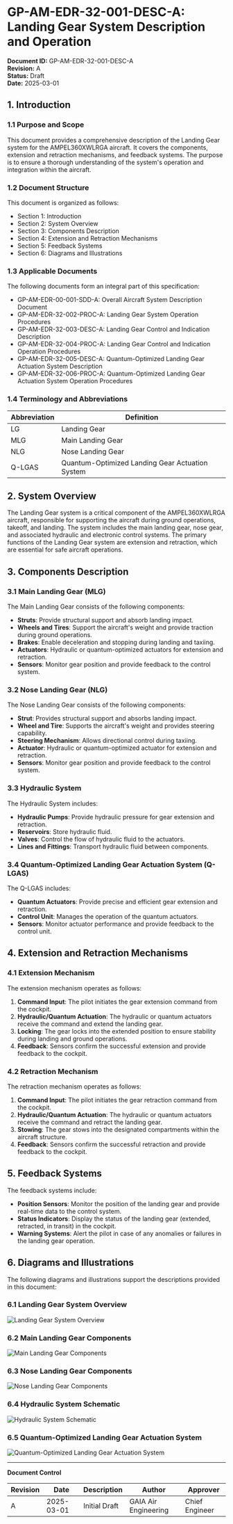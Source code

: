 # GP-AM-EDR-32-001-DESC-A: Landing Gear System Description and Operation

**Document ID:** GP-AM-EDR-32-001-DESC-A  
**Revision:** A  
**Status:** Draft  
**Date:** 2025-03-01  

## 1. Introduction

### 1.1 Purpose and Scope

This document provides a comprehensive description of the Landing Gear system for the AMPEL360XWLRGA aircraft. It covers the components, extension and retraction mechanisms, and feedback systems. The purpose is to ensure a thorough understanding of the system's operation and integration within the aircraft.

### 1.2 Document Structure

This document is organized as follows:
- Section 1: Introduction
- Section 2: System Overview
- Section 3: Components Description
- Section 4: Extension and Retraction Mechanisms
- Section 5: Feedback Systems
- Section 6: Diagrams and Illustrations

### 1.3 Applicable Documents

The following documents form an integral part of this specification:

- GP-AM-EDR-00-001-SDD-A: Overall Aircraft System Description Document
- GP-AM-EDR-32-002-PROC-A: Landing Gear System Operation Procedures
- GP-AM-EDR-32-003-DESC-A: Landing Gear Control and Indication Description
- GP-AM-EDR-32-004-PROC-A: Landing Gear Control and Indication Operation Procedures
- GP-AM-EDR-32-005-DESC-A: Quantum-Optimized Landing Gear Actuation System Description
- GP-AM-EDR-32-006-PROC-A: Quantum-Optimized Landing Gear Actuation System Operation Procedures

### 1.4 Terminology and Abbreviations

| Abbreviation | Definition |
|--------------|------------|
| LG | Landing Gear |
| MLG | Main Landing Gear |
| NLG | Nose Landing Gear |
| Q-LGAS | Quantum-Optimized Landing Gear Actuation System |

## 2. System Overview

The Landing Gear system is a critical component of the AMPEL360XWLRGA aircraft, responsible for supporting the aircraft during ground operations, takeoff, and landing. The system includes the main landing gear, nose gear, and associated hydraulic and electronic control systems. The primary functions of the Landing Gear system are extension and retraction, which are essential for safe aircraft operations.

## 3. Components Description

### 3.1 Main Landing Gear (MLG)

The Main Landing Gear consists of the following components:
- **Struts**: Provide structural support and absorb landing impact.
- **Wheels and Tires**: Support the aircraft's weight and provide traction during ground operations.
- **Brakes**: Enable deceleration and stopping during landing and taxiing.
- **Actuators**: Hydraulic or quantum-optimized actuators for extension and retraction.
- **Sensors**: Monitor gear position and provide feedback to the control system.

### 3.2 Nose Landing Gear (NLG)

The Nose Landing Gear consists of the following components:
- **Strut**: Provides structural support and absorbs landing impact.
- **Wheel and Tire**: Supports the aircraft's weight and provides steering capability.
- **Steering Mechanism**: Allows directional control during taxiing.
- **Actuator**: Hydraulic or quantum-optimized actuator for extension and retraction.
- **Sensors**: Monitor gear position and provide feedback to the control system.

### 3.3 Hydraulic System

The Hydraulic System includes:
- **Hydraulic Pumps**: Provide hydraulic pressure for gear extension and retraction.
- **Reservoirs**: Store hydraulic fluid.
- **Valves**: Control the flow of hydraulic fluid to the actuators.
- **Lines and Fittings**: Transport hydraulic fluid between components.

### 3.4 Quantum-Optimized Landing Gear Actuation System (Q-LGAS)

The Q-LGAS includes:
- **Quantum Actuators**: Provide precise and efficient gear extension and retraction.
- **Control Unit**: Manages the operation of the quantum actuators.
- **Sensors**: Monitor actuator performance and provide feedback to the control unit.

## 4. Extension and Retraction Mechanisms

### 4.1 Extension Mechanism

The extension mechanism operates as follows:
1. **Command Input**: The pilot initiates the gear extension command from the cockpit.
2. **Hydraulic/Quantum Actuation**: The hydraulic or quantum actuators receive the command and extend the landing gear.
3. **Locking**: The gear locks into the extended position to ensure stability during landing and ground operations.
4. **Feedback**: Sensors confirm the successful extension and provide feedback to the cockpit.

### 4.2 Retraction Mechanism

The retraction mechanism operates as follows:
1. **Command Input**: The pilot initiates the gear retraction command from the cockpit.
2. **Hydraulic/Quantum Actuation**: The hydraulic or quantum actuators receive the command and retract the landing gear.
3. **Stowing**: The gear stows into the designated compartments within the aircraft structure.
4. **Feedback**: Sensors confirm the successful retraction and provide feedback to the cockpit.

## 5. Feedback Systems

The feedback systems include:
- **Position Sensors**: Monitor the position of the landing gear and provide real-time data to the control system.
- **Status Indicators**: Display the status of the landing gear (extended, retracted, in transit) in the cockpit.
- **Warning Systems**: Alert the pilot in case of any anomalies or failures in the landing gear operation.

## 6. Diagrams and Illustrations

The following diagrams and illustrations support the descriptions provided in this document:

### 6.1 Landing Gear System Overview

![Landing Gear System Overview](images/lg_system_overview.png)

### 6.2 Main Landing Gear Components

![Main Landing Gear Components](images/mlg_components.png)

### 6.3 Nose Landing Gear Components

![Nose Landing Gear Components](images/nlg_components.png)

### 6.4 Hydraulic System Schematic

![Hydraulic System Schematic](images/hydraulic_system_schematic.png)

### 6.5 Quantum-Optimized Landing Gear Actuation System

![Quantum-Optimized Landing Gear Actuation System](images/q_lgas.png)

---

**Document Control**

| Revision | Date | Description | Author | Approver |
|----------|------|-------------|--------|----------|
| A | 2025-03-01 | Initial Draft | GAIA Air Engineering | Chief Engineer |
